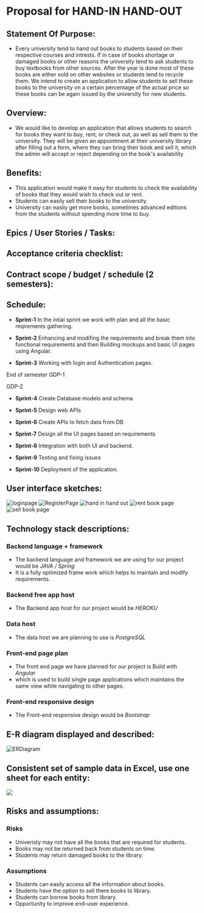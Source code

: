 # Proposal for HAND-IN HAND-OUT
## Statement Of Purpose:
- Every university tend to hand out books to students based on their respective courses and intrests. If in case of books shortage or damaged books or other reasons the university tend to ask students to buy textbooks from other sources. After the year is done most of these books are either sold on other websites or students tend to recycle them. We intend to create an application to allow students to sell these books to the university on a certain percentage of the actual price so these books can be again issued by the university for new students.

 ## Overview:
 - We would like to develop an application that allows students to search for books they want to buy, rent, or check out, as well as sell them to the university. They will be given an appointment at their university library after filling out a form, where they can bring their book and sell it, which the admin will accept or reject depending on the book's availability.
 
 ## Benefits:
- This application would make it easy for students to check the availability of books that they would wish to check out or rent.
- Students can easily sell their books to the university.
- University can easily get more books, sometimes advanced editions from the students without spending more time to buy.

## Epics / User Stories / Tasks:

## Acceptance criteria checklist:

## Contract scope / budget / schedule (2 semesters):


## Schedule:

 - **Sprint-1** In the intial sprint we work with plan and all the basic reqirements gathering. 

- **Sprint-2** Enhancing and modifing the requirements and break them into functional requirements and then Building mockups and basic UI pages using Angular.

- **Sprint-3** Working with login and Authentication pages.

 End of semester GDP-1

 GDP-2 

 - **Sprint-4** Create Database models and schema

 - **Sprint-5** Design web APIs

 - **Sprint-6** Create APIs to fetch data from DB

 - **Sprint-7** Design all the UI pages based on requirements

 - **Sprint-8** Integration with both UI and backend.

 - **Sprint-9** Testing and fixing issues

 - **Sprint-10** Deployment of the application.
 

## User interface sketches:
![](LoginPage.png "loginpage")
![](Register.png "RegisterPage ")
![](3.jpg "hand in hand out")
![](Rentbooks.jpg "rent book page")
![](sellbooks.jpg "sell book page")

## Technology stack descriptions:

### Backend language + framework 
- The backend language and framework we are using for our project would be *JAVA / Spring*
- It is a fully optimized frame work which helps to maintain and modify requirements.

### Backend free app host 
- The Backend app host for our project would be *HEROKU*
### Data host 
- The data host we are planning to use is *PostgreSQL*
### Front-end page plan 
- The front end page we have planned for our project is Build with *Angular*
- which is used to build single page applications which maintains the same view while navigating to other pages.  
### Front-end responsive design 
- The Front-end responsive design would be *Bootstrap*

## E-R diagram displayed and described:
![](ERDiagram.png "ERDiagram")

## Consistent set of sample data in Excel, use one sheet for each entity:
![]( "ERDiagram")
## Risks and assumptions:
### Risks
- Univeristy may not have all the books that are required for students.
- Books may not be returned back from students on time.
- Students may return damaged books to the library.
### Assumptions
- Students can easily access all the information about books.
- Students have the option to sell there books to library.
- Students can borrow books from library.
- Opportunity to improve end-user experience.





